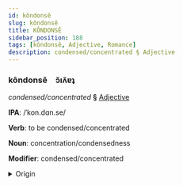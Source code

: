 ```yaml
---
id: kôndonsê
slug: kôndonsê
title: KÔNDONSÊ
sidebar_position: 188
tags: [kôndonsê, Adjective, Romance]
description: condensed/concentrated § Adjective
---
```


### kôndonsê&emsp;<span kind="abugida">ɔ̃ıʌ̃ɐʇ</span>

*condensed/concentrated* **§** [Adjective](../../tags/Adjective)

**IPA**: /ˈkon.dɑn.se/

**Verb**: to be condensed/concentrated

**Noun**: concentration/condensedness

**Modifier**: condensed/concentrated

<details>
    <summary>Origin</summary>
    French condenser /kɔ̃.dɑ̃.se/<br/>
    <em>Romance Language Family</em>
</details>